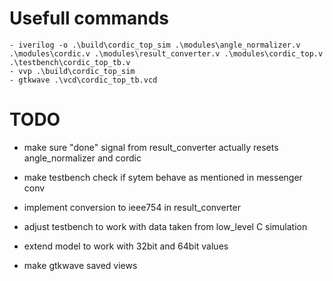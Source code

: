 # Usefull commands
    - iverilog -o .\build\cordic_top_sim .\modules\angle_normalizer.v .\modules\cordic.v .\modules\result_converter.v .\modules\cordic_top.v .\testbench\cordic_top_tb.v
    - vvp .\build\cordic_top_sim
    - gtkwave .\vcd\cordic_top_tb.vcd

# TODO
- make sure "done" signal from result_converter actually resets angle_normalizer and cordic
- make testbench check if sytem behave as mentioned in messenger conv

- implement conversion to ieee754 in result_converter
- adjust testbench to work with data taken from low_level C simulation

- extend model to work with 32bit and 64bit values
- make gtkwave saved views
